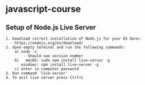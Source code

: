 # javascript-course

## Setup of Node.js Live Server

    1. Download correct installation of Node.js for your OS here:
      - https://nodejs.org/en/download/
    2. Open empty terminal and run the following commands:
        a) node -v
            - Should see version number
        b)   macOS: sudo npm install live-server -g
           windows: npm install live-server -g
        c) enter in computer password
    3. Run command 'live-server'
    4. To exit live server press Ctrl+C
